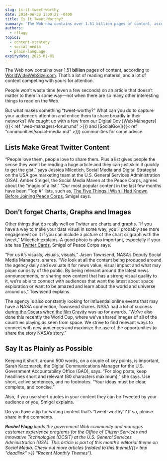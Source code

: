 ```yaml
---
slug: is-it-tweet-worthy
date: 2014-06-30 1:00:27 -0400
title: Is It Tweet-Worthy?
summary: 'The Web now contains over 1.51 billion pages of content, according to WorldWideWebSize.com. That’s a lot of reading material, and a lot of content competing with yours for attention. People won’t waste time (even a few seconds) on an article that doesn’t matter to them in some way&mdash;not when there are so many other interesting'
authors:
  - rflagg
topics:
  - content-strategy
  - social-media
  - plain-language
expirydate: 2025-01-01
---
```


The Web now contains over 1.51 **billion** pages of content, according to [WorldWideWebSize.com](http://www.worldwidewebsize.com/). That’s a lot of reading material, and a lot of content competing with yours for attention.

People won’t waste time (even a few seconds) on an article that doesn’t matter to them in some way—not when there are so many other interesting things to read on the Web.

But what makes something “tweet-worthy?” What can you do to capture your audience’s attention and entice them to share broadly in their networks? We caught up with a few from our Digital Gov [Web Managers]({{< ref "web-managers-forum.md" >}}) and [SocialGov]({{< ref "communities/social-media.md" >}}) communities for some advice.

## Lists Make Great Twitter Content

&#8220;People love them, people love to share them. Plus a list gives people the sense they won&#8217;t be reading a huge article and they can just skim it quickly to get the gist,&#8221; says Jessica Milcetich, Social Media and Digital Strategist on the USA.gov marketing team at the U.S. General Services Administration (GSA). Amber Smigel, the Social Media Maven at the Peace Corps, agrees about the “magic of a list.” “Our most popular content in the last few months have been “Top #” lists, such as, [The Five Things I Wish I Had Known Before Joining Peace Corps](http://passport.peacecorps.gov/2014/06/16/the-5-things-i-wish-i-had-known-before-joining-peace-corps/), Smigel says.

## Don&#8217;t forget Charts, Graphs and Images

Other things that do really well on Twitter are charts and graphs. &#8220;If you have a way to make your data visual in some way, you&#8217;ll probably see more engagement on it if you can include a picture of the chart or graph with the tweet,&#8221; Milcetich explains. A good photo is also important, especially if your site has [Twitter Cards](https://dev.twitter.com/docs/cards), Smigel of Peace Corps says.

&#8220;For us it&#8217;s visuals, visuals, visuals,&#8221; Jason Townsend, NASA&#8217;s Deputy Social Media Managers, shares. &#8220;We look at all the content being produced around the agency daily and evaluate it for news value, visual impact and what may pique curiosity of the public. By being relevant around the latest news announcements, or sharing new content that has a strong visual quality to it, we&#8217;re able to connect with audiences that want the latest about space exploration or want to be amazed and learn about the world and universe around us,&#8221; Townsend explains.

The agency is also constantly looking for influential online events that may have a NASA connection, Townsend shares. NASA had a lot of success [during the Oscars when the film Gravity](https://twitter.com/search?q=%23RealGravity&src=typd) was up for awards. &#8220;We&#8217;ve also done this recently the World Cup, where we&#8217;ve shared images of all of the countries playing as seen from space. We strive to find relevant ways to connect with new audiences and maximize the use of the opportunities to share the story NASA’s story.&#8221;

## Say It as Plainly as Possible

Keeping it short, around 500 words, on a couple of key points, is important, Sarah Kaczmarek, the Digital Communications Manager for the U.S. Government Accountability Office (GAO), says. “For blog posts, keep headlines short and relevant (80 characters maximum),” she says. Use short, active sentences, and no footnotes. “Your ideas must be clear, complete, and concise.”

Also, if you use short quotes in your content they can be Tweeted by your audience or you, Smigel explains.

Do you have a tip for writing content that’s “tweet-worthy”? If so, please share in the comments.

_<span style="color: #222222;"><strong>Rachel Flagg</strong> leads the government Web community and manages customer experience programs for the Office of Citizen Services and Innovative Technologies (OCSIT) at the U.S. General Services Administration (GSA).</span>_
_This article is part of this month&#8217;s editorial theme on Social Media. Check out more articles [related to this theme]({{< tmp "deadlink" >}} "Recent Monthly Themes")._
